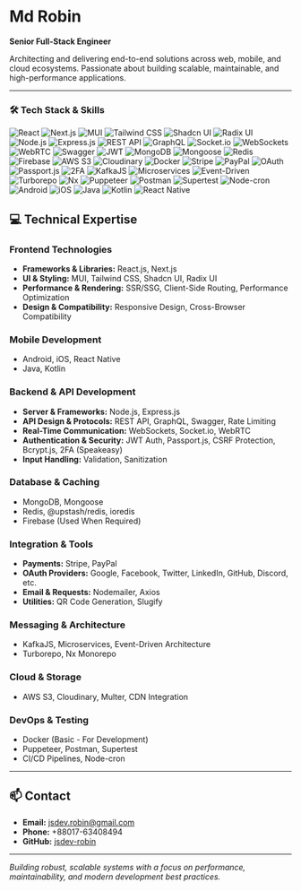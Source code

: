 # Md Robin
**Senior Full-Stack Engineer**

Architecting and delivering end-to-end solutions across web, mobile, and cloud ecosystems. Passionate about building scalable, maintainable, and high-performance applications.

---

### 🛠️ Tech Stack & Skills

![React](https://img.shields.io/badge/React-61DAFB?style=flat-square&logo=react&logoColor=black)
![Next.js](https://img.shields.io/badge/Next.js-000000?style=flat-square&logo=next.js&logoColor=white)
![MUI](https://img.shields.io/badge/MUI-007FFF?style=flat-square&logo=mui&logoColor=white)
![Tailwind CSS](https://img.shields.io/badge/Tailwind_CSS-06B6D4?style=flat-square&logo=tailwind-css&logoColor=white)
![Shadcn UI](https://img.shields.io/badge/Shadcn_UI-4B5563?style=flat-square)
![Radix UI](https://img.shields.io/badge/Radix_UI-000000?style=flat-square&logo=radix-ui&logoColor=white)
![Node.js](https://img.shields.io/badge/Node.js-339933?style=flat-square&logo=node.js&logoColor=white)
![Express.js](https://img.shields.io/badge/Express.js-000000?style=flat-square)
![REST API](https://img.shields.io/badge/REST-API-FF6C37?style=flat-square)
![GraphQL](https://img.shields.io/badge/GraphQL-E10098?style=flat-square&logo=graphql&logoColor=white)
![Socket.io](https://img.shields.io/badge/Socket.io-010101?style=flat-square)
![WebSockets](https://img.shields.io/badge/WebSockets-FF6C37?style=flat-square)
![WebRTC](https://img.shields.io/badge/WebRTC-0052CC?style=flat-square)
![Swagger](https://img.shields.io/badge/Swagger-85EA2D?style=flat-square&logo=swagger&logoColor=black)
![JWT](https://img.shields.io/badge/JWT-000000?style=flat-square)
![MongoDB](https://img.shields.io/badge/MongoDB-47A248?style=flat-square&logo=mongodb&logoColor=white)
![Mongoose](https://img.shields.io/badge/Mongoose-880000?style=flat-square)
![Redis](https://img.shields.io/badge/Redis-DC382D?style=flat-square&logo=redis&logoColor=white)
![Firebase](https://img.shields.io/badge/Firebase-FFCA28?style=flat-square&logo=firebase&logoColor=black)
![AWS S3](https://img.shields.io/badge/AWS_S3-FF9900?style=flat-square&logo=amazon-aws&logoColor=white)
![Cloudinary](https://img.shields.io/badge/Cloudinary-323232?style=flat-square)
![Docker](https://img.shields.io/badge/Docker-2496ED?style=flat-square&logo=docker&logoColor=white)
![Stripe](https://img.shields.io/badge/Stripe-635BFF?style=flat-square&logo=stripe&logoColor=white)
![PayPal](https://img.shields.io/badge/PayPal-003087?style=flat-square&logo=paypal&logoColor=white)
![OAuth](https://img.shields.io/badge/OAuth-4285F4?style=flat-square)
![Passport.js](https://img.shields.io/badge/Passport.js-000000?style=flat-square)
![2FA](https://img.shields.io/badge/2FA-Speakeasy-4B5563?style=flat-square)
![KafkaJS](https://img.shields.io/badge/KafkaJS-231F20?style=flat-square)
![Microservices](https://img.shields.io/badge/Microservices-0A0A0A?style=flat-square)
![Event-Driven](https://img.shields.io/badge/Event--Driven-FF6C37?style=flat-square)
![Turborepo](https://img.shields.io/badge/Turborepo-000000?style=flat-square)
![Nx](https://img.shields.io/badge/Nx-CE0058?style=flat-square)
![Puppeteer](https://img.shields.io/badge/Puppeteer-FF6C37?style=flat-square)
![Postman](https://img.shields.io/badge/Postman-FF6C37?style=flat-square)
![Supertest](https://img.shields.io/badge/Supertest-FF6C37?style=flat-square)
![Node-cron](https://img.shields.io/badge/Node--cron-339933?style=flat-square)
![Android](https://img.shields.io/badge/Android-3DDC84?style=flat-square&logo=android&logoColor=white)
![iOS](https://img.shields.io/badge/iOS-000000?style=flat-square&logo=apple&logoColor=white)
![Java](https://img.shields.io/badge/Java-007396?style=flat-square&logo=java&logoColor=white)
![Kotlin](https://img.shields.io/badge/Kotlin-0095D5?style=flat-square&logo=kotlin&logoColor=white)
![React Native](https://img.shields.io/badge/React_Native-61DAFB?style=flat-square&logo=react&logoColor=black)

## 💻 Technical Expertise

### Frontend Technologies
- **Frameworks & Libraries:** React.js, Next.js  
- **UI & Styling:** MUI, Tailwind CSS, Shadcn UI, Radix UI  
- **Performance & Rendering:** SSR/SSG, Client-Side Routing, Performance Optimization  
- **Design & Compatibility:** Responsive Design, Cross-Browser Compatibility  

### Mobile Development
- Android, iOS, React Native  
- Java, Kotlin  

### Backend & API Development
- **Server & Frameworks:** Node.js, Express.js  
- **API Design & Protocols:** REST API, GraphQL, Swagger, Rate Limiting  
- **Real-Time Communication:** WebSockets, Socket.io, WebRTC  
- **Authentication & Security:** JWT Auth, Passport.js, CSRF Protection, Bcrypt.js, 2FA (Speakeasy)  
- **Input Handling:** Validation, Sanitization  

### Database & Caching
- MongoDB, Mongoose  
- Redis, @upstash/redis, ioredis  
- Firebase (Used When Required)  

### Integration & Tools
- **Payments:** Stripe, PayPal  
- **OAuth Providers:** Google, Facebook, Twitter, LinkedIn, GitHub, Discord, etc.  
- **Email & Requests:** Nodemailer, Axios  
- **Utilities:** QR Code Generation, Slugify  

### Messaging & Architecture
- KafkaJS, Microservices, Event-Driven Architecture  
- Turborepo, Nx Monorepo  

### Cloud & Storage
- AWS S3, Cloudinary, Multer, CDN Integration  

### DevOps & Testing
- Docker (Basic - For Development)  
- Puppeteer, Postman, Supertest  
- CI/CD Pipelines, Node-cron  

---

## 📫 Contact
- **Email:** [jsdev.robin@gmail.com](mailto:jsdev.robin@gmail.com)  
- **Phone:** +88017-63408494  
- **GitHub:** [jsdev-robin](https://github.com/jsdev-robin)  

---

*Building robust, scalable systems with a focus on performance, maintainability, and modern development best practices.*
